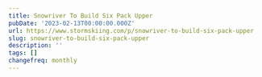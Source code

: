 ```yaml
---
title: Snowriver To Build Six Pack Upper
pubDate: '2023-02-13T00:00:00.000Z'
url: https://www.stormskiing.com/p/snowriver-to-build-six-pack-upper
slug: snowriver-to-build-six-pack-upper
description: ''
tags: []
changefreq: monthly
---
```


<!-- Add post content below -->
